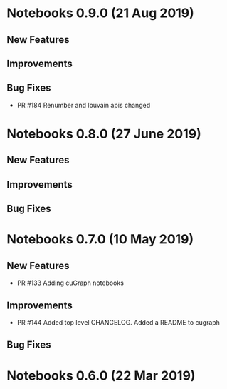 # Notebooks 0.9.0 (21 Aug 2019)

## New Features

## Improvements

## Bug Fixes
- PR #184 Renumber and louvain apis changed

# Notebooks 0.8.0 (27 June 2019)

## New Features

## Improvements

## Bug Fixes


# Notebooks 0.7.0 (10 May 2019)

## New Features
- PR #133 Adding cuGraph notebooks

## Improvements
- PR #144  Added top level CHANGELOG.  Added a README to cugraph  

## Bug Fixes


# Notebooks 0.6.0 (22 Mar 2019)



